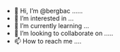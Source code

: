 - 👋 Hi, I’m @bergbac ......
- 👀 I’m interested in ...
- 🌱 I’m currently learning ...
- 💞️ I’m looking to collaborate on .....
- 📫 How to reach me ....

<!---
bergbac/bergbac is a ✨ special ✨ repository because its `README.md` (this file) appears on your GitHub profile.
You can click the Preview link to take a look at your changes.
--->
